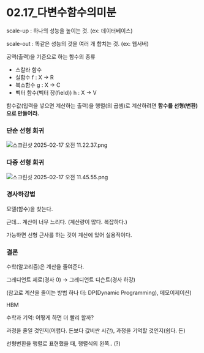 # 02.17_다변수함수의미분

scale-up : 하나의 성능을 높이는 것. (ex: 데이터베이스)

scale-out : 똑같은 성능의 것을 여러 개 합치는 것. (ex: 웹서버)

공역(출력)을 기준으로 하는 함수의 종류

- 스칼라 함수
- 실함수 f : X → R
- 복소함수 g : X → C
- 벡터 함수(벡터 장(field)) h : X → V

함수값(입력을 넣으면 계산하는 출력)을 행렬(의 곱셈)로 계산하려면 **함수를 선형(변환)으로 만들어라.** 

### 단순 선형 회귀

![스크린샷 2025-02-17 오전 11.22.37.png](02%2017_%E1%84%83%E1%85%A1%E1%84%87%E1%85%A7%E1%86%AB%E1%84%89%E1%85%AE%E1%84%92%E1%85%A1%E1%86%B7%E1%84%89%E1%85%AE%E1%84%8B%E1%85%B4%E1%84%86%E1%85%B5%E1%84%87%E1%85%AE%E1%86%AB%2019d49f33ba5d8037900dfc4ed91847fc/%E1%84%89%E1%85%B3%E1%84%8F%E1%85%B3%E1%84%85%E1%85%B5%E1%86%AB%E1%84%89%E1%85%A3%E1%86%BA_2025-02-17_%E1%84%8B%E1%85%A9%E1%84%8C%E1%85%A5%E1%86%AB_11.22.37.png)

### 다중 선형 회귀

![스크린샷 2025-02-17 오전 11.45.55.png](02%2017_%E1%84%83%E1%85%A1%E1%84%87%E1%85%A7%E1%86%AB%E1%84%89%E1%85%AE%E1%84%92%E1%85%A1%E1%86%B7%E1%84%89%E1%85%AE%E1%84%8B%E1%85%B4%E1%84%86%E1%85%B5%E1%84%87%E1%85%AE%E1%86%AB%2019d49f33ba5d8037900dfc4ed91847fc/%E1%84%89%E1%85%B3%E1%84%8F%E1%85%B3%E1%84%85%E1%85%B5%E1%86%AB%E1%84%89%E1%85%A3%E1%86%BA_2025-02-17_%E1%84%8B%E1%85%A9%E1%84%8C%E1%85%A5%E1%86%AB_11.45.55.png)

### 경사하강법

모델(함수)을 찾는다. 

근데… 계산이 너무 느리다. (계산량이 많다. 복잡하다.)

가능하면 선형 근사를 하는 것이 계산에 있어 실용적이다. 

### 결론

수학(알고리즘)은 계산을 줄여준다. 

그레디언트 제로(경사 0) → 그레디언트 디슨트(경사 하강)

(참고로 계산을 줄이는 방법 하나 더: DP(Dynamic Programming), 메모이제이션)

HBM

수학과 기억: 어떻게 하면 더 빨리 할까?

과정을 줄일 것인지(어렵다. 돈보다 값비싼 시간), 과정을 기억할 것인지(쉽다. 돈)

선형변환을 행렬로 표현했을 때, 행렬식의 왼쪽.. (?)
